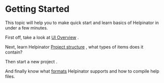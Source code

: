 # Getting Started

This topic will help you to make quick start and learn basics of Helpinator in under a few minutes.


First off, take a look at  [UI Overview](uioverview "UI Overview") .

Next, learn Helpinator  [Project structure](projectstructure "Project structure") , what types of items does it contain?

Then  start a new project .

And finally know what  [formats](outputformats "formats")  Helpinator supports and how to compile help files.
